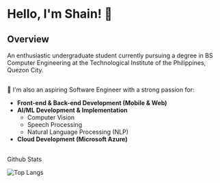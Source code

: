 # Hello, I'm Shain! 👋
## Overview
An enthusiastic undergraduate student currently pursuing a degree in BS Computer Engineering at the Technological Institute of the Philippines, Quezon City.
##
🚀 I'm also an aspiring Software Engineer with a strong passion for:
- **Front-end & Back-end Development (Mobile & Web)**
- **AI/ML Development & Implementation**
  - Computer Vision
  - Speech Processing
  - Natural Language Processing (NLP)
- **Cloud Development (Microsoft Azure)**
##
Github Stats

![Top Langs](https://github-readme-stats.vercel.app/api/top-langs/?username=m3mentomor1&layout=compact&theme=dark)
